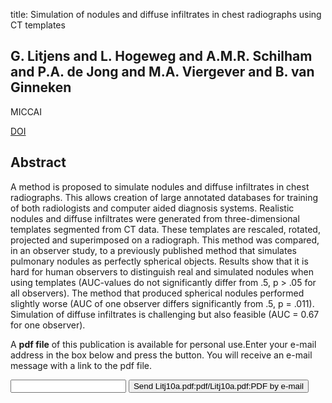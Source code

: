 title: Simulation of nodules and diffuse infiltrates in chest radiographs using CT templates

## G. Litjens and L. Hogeweg and A.M.R. Schilham and P.A. de Jong and M.A. Viergever and B. van Ginneken
MICCAI

<a href="https://doi.org/10.1007/978-3-642-15745-5_49">DOI</a>

## Abstract
A method is proposed to simulate nodules and diffuse infiltrates in chest radiographs. This allows creation of large annotated databases for training of both radiologists and computer aided diagnosis systems. Realistic nodules and diffuse infiltrates were generated from three-dimensional templates segmented from CT data. These templates are rescaled, rotated, projected and superimposed on a radiograph. This method was compared, in an observer study, to a previously published method that simulates pulmonary nodules as perfectly spherical objects. Results show that it is hard for human observers to distinguish real and simulated nodules when using templates (AUC-values do not significantly differ from .5, p > .05 for all observers). The method that produced spherical nodules performed slightly worse (AUC of one observer differs significantly from .5, p = .011). Simulation of diffuse infiltrates is challenging but also feasible (AUC = 0.67 for one observer).

A <b>pdf file</b> of this publication is available for personal use.Enter your e-mail address in the box below and press the button. You will receive an e-mail message with a link to the pdf file.
<form action="sender.php">  <input type="text" name="email">  <input type="submit" value="Send Litj10a.pdf:pdf/Litj10a.pdf:PDF by e-mail"></form>